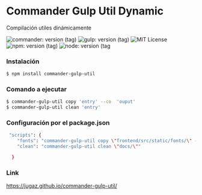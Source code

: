 # Commander Gulp Util Dynamic

<p>Compilación utiles dinámicamente</p>

![commander: version (tag)](https://img.shields.io/badge/commander-v3.0.2-blue?style=for-the-badge)
![gulp: version (tag)](https://img.shields.io/badge/gulp-v4.0.2-orange?style=for-the-badge)
![MIT License](https://img.shields.io/badge/lincense-MIT-yellow?style=for-the-badge) 
![npm: version (tag)](https://img.shields.io/badge/npm-v7.0.15-red?style=for-the-badge)
![node: version (tag](https://img.shields.io/badge/node-v15.4.0-green?style=for-the-badge)

### Instalación

```bash
$ npm install commander-gulp-util
```


### Comando a ejecutar

```bash
$ commander-gulp-util copy 'entry' --co  'ouput'
$ commander-gulp-util clean 'entry' 
```

### Configuración por el package.json

```bash
 "scripts": {
    "fonts": "commander-gulp-util copy \"frontend/src/static/fonts/\" --co \"docs/fonts\"",
    "clean": "commander-gulp-util clean \"docs/\""

  }
```
### Link
https://jugaz.github.io/commander-gulp-util/